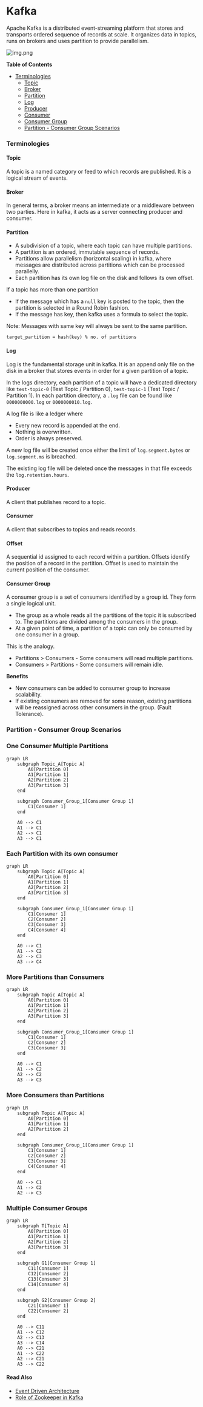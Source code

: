 # Kafka

Apache Kafka is a distributed event-streaming platform that stores and transports ordered sequence of records at scale.
It organizes data in topics, runs on brokers and uses partition to provide parallelism.

![img.png](./images/kafka-architecture.png)

**Table of Contents**
- [Terminologies](#terminologies)
  - [Topic](#topic)
  - [Broker](#broker)
  - [Partition](#partition)
  - [Log](#log)
  - [Producer](#producer)
  - [Consumer](#consumer)
  - [Consumer Group](#consumer-group)
  - [Partition - Consumer Group Scenarios](#partition---consumer-group-scenarios)

### Terminologies

#### Topic

A topic is a named category or feed to which records are published. It is a logical stream of events.

#### Broker

In general terms, a broker means an intermediate or a middleware between two parties. Here in kafka, it acts as a
server connecting producer and consumer.

#### Partition

- A subdivision of a topic, where each topic can have multiple partitions.
- A partition is an ordered, immutable sequence of records.
- Partitions allow parallelism (horizontal scaling) in kafka, where messages are distributed across partitions which
  can be processed parallelly.
- Each partition has its own log file on the disk and follows its own offset.

If a topic has more than one partition

- If the message which has a `null` key is posted to the topic, then the partition is selected in a Round Robin fashion.
- If the message has key, then kafka uses a formula to select the topic.

Note: Messages with same key will always be sent to the same partition.

```text
target_partition = hash(key) % no. of partitions
```

#### Log

Log is the fundamental storage unit in kafka. It is an append only file on the disk in a broker that stores events in
order for a given partition of a topic.

In the logs directory, each partition of a topic will have a dedicated directory like `test-topic-0` (Test Topic /
Partition 0), `test-topic-1` (Test Topic / Partition 1). In each partition directory, a `.log` file can be found like
`0000000000.log` or `0000000010.log`.

A log file is like a ledger where

- Every new record is appended at the end.
- Nothing is overwritten.
- Order is always preserved.

A new log file will be created once either the limit of `log.segment.bytes` or `log.segment.ms` is breached.

The existing log file will be deleted once the messages in that file exceeds the `log.retention.hours`.

#### Producer

A client that publishes record to a topic.

#### Consumer

A client that subscribes to topics and reads records.

#### Offset

A sequential id assigned to each record within a partition. Offsets identify the position of a record in the partition.
Offset is used to maintain the current position of the consumer.

#### Consumer Group

A consumer group is a set of consumers identified by a group id. They form a single logical unit.

- The group as a whole reads all the partitions of the topic it is subscribed to. The partitions are divided among the
  consumers in the group.
- At a given point of time, a partition of a topic can only be consumed by one consumer in a group.

This is the analogy.

- Partitions > Consumers - Some consumers will read multiple partitions.
- Consumers > Partitions - Some consumers will remain idle.

**Benefits**

- New consumers can be added to consumer group to increase scalability.
- If existing consumers are removed for some reason, existing partitions will be reassigned across other consumers in
  the group. (Fault Tolerance).

### Partition - Consumer Group Scenarios

### One Consumer Multiple Partitions

```mermaid
graph LR
    subgraph Topic_A[Topic A]
        A0[Partition 0]
        A1[Partition 1]
        A2[Partition 2]
        A3[Partition 3]
    end

    subgraph Consumer_Group_1[Consumer Group 1]
        C1[Consumer 1]
    end

    A0 --> C1
    A1 --> C1
    A2 --> C1
    A3 --> C1
```

### Each Partition with its own consumer

```mermaid
graph LR
    subgraph Topic A[Topic A]
        A0[Partition 0]
        A1[Partition 1]
        A2[Partition 2]
        A3[Partition 3]
    end

    subgraph Consumer_Group_1[Consumer Group 1]
        C1[Consumer 1]
        C2[Consumer 2]
        C3[Consumer 3]
        C4[Consumer 4]
    end

    A0 --> C1
    A1 --> C2
    A2 --> C3
    A3 --> C4
```

### More Partitions than Consumers

```mermaid
graph LR
    subgraph Topic A[Topic A]
        A0[Partition 0]
        A1[Partition 1]
        A2[Partition 2]
        A3[Partition 3]
    end

    subgraph Consumer_Group_1[Consumer Group 1]
        C1[Consumer 1]
        C2[Consumer 2]
        C3[Consumer 3]
    end

    A0 --> C1
    A1 --> C2
    A2 --> C2
    A3 --> C3
```

### More Consumers than Partitions

```mermaid
graph LR
    subgraph Topic A[Topic A]
        A0[Partition 0]
        A1[Partition 1]
        A2[Partition 2]
    end

    subgraph Consumer_Group_1[Consumer Group 1]
        C1[Consumer 1]
        C2[Consumer 2]
        C3[Consumer 3]
        C4[Consumer 4]
    end

    A0 --> C1
    A1 --> C2
    A2 --> C3
```

### Multiple Consumer Groups

```mermaid
graph LR
    subgraph T[Topic A]
        A0[Partition 0]
        A1[Partition 1]
        A2[Partition 2]
        A3[Partition 3]
    end

    subgraph G1[Consumer Group 1]
        C11[Consumer 1]
        C12[Consumer 2]
        C13[Consumer 3]
        C14[Consumer 4]
    end

    subgraph G2[Consumer Group 2]
        C21[Consumer 1]
        C22[Consumer 2]
    end

    A0 --> C11
    A1 --> C12
    A2 --> C13
    A3 --> C14
    A0 --> C21
    A1 --> C22
    A2 --> C21
    A3 --> C22
```

#### Read Also

- [Event Driven Architecture](eda.md)
- [Role of Zookeeper in Kafka](zookeeper.md)